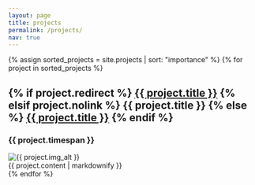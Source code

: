 ```yaml
---
layout: page
title: projects
permalink: /projects/
nav: true
---
```


<div class="projects">
  {% assign sorted_projects = site.projects | sort: "importance" %}
  {% for project in sorted_projects %}
  <div class="project">
    <div class="project-header">
      <h2 class="project-title">
        {% if project.redirect %}
        <a href="{{ project.redirect }}" target="_blank">{{ project.title }}</a>
        {% elsif project.nolink %}
        <span class="nolink">{{ project.title }}</span>
        {% else %}
        <a href="{{ project.url | relative_url }}">{{ project.title }}</a>
        {% endif %}
      </h2>
      <h3 class="project-date">{{ project.timespan }}</h3>
    </div>
    <div class="project-body">
      <img src="{{ project.img | relative_url }}" alt="{{ project.img_alt }}" width="{{ project.img_width }}" class="project-image">
      <div class="project-text">{{ project.content | markdownify }}</div>
    </div>
  </div>
{% endfor %}

</div>
